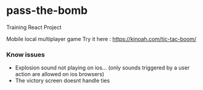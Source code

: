 # pass-the-bomb
Training React Project

Mobile local multiplayer game
Try it here : https://kinoah.com/tic-tac-boom/

### Know issues
- Explosion sound not playing on ios... (only sounds triggered by a user action are allowed on ios browsers)
- The victory screen doesnt handle ties
